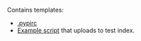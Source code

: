 Contains templates:

- [.pypirc](./template.pypirc)
- [Example script](./upload.sh) that uploads to test index.
